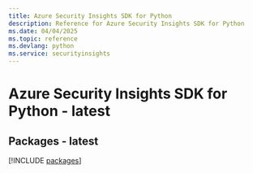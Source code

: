 ```yaml
---
title: Azure Security Insights SDK for Python
description: Reference for Azure Security Insights SDK for Python
ms.date: 04/04/2025
ms.topic: reference
ms.devlang: python
ms.service: securityinsights
---
```

# Azure Security Insights SDK for Python - latest
## Packages - latest
[!INCLUDE [packages](security-insights-index.md)]